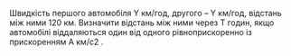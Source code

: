 Швидкість першого автомобіля Y км/год, другого – Y км/год, відстань між ними 120 км. 
Визначити відстань між ними через T годин, якщо автомобілі віддаляються один від одного
рівноприскоренно із прискоренням A км/с2
.
